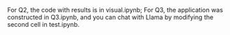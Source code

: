 For Q2, the code with results is in visual.ipynb;
For Q3, the application was constructed in Q3.ipynb, and you can chat with Llama by modifying the second cell in test.ipynb.
